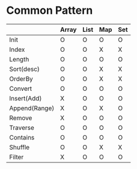 # Common Pattern

|   | Array | List | Map | Set |
| ------------- | ------------- | ------------- | ------------- | ------------- |
| Init  | O | O | O | O |
| Index  | O | O | X | X |
| Length | O | O | O | O |
| Sort(desc) | O | O | X | X |
| OrderBy    | O | O | X | X |
| Convert| O | O | O | O |
| Insert(Add)| X | O | O | O |
| Append(Range) | X | O | X | O |
| Remove | X | O | O | O |
| Traverse   | O | O | O | O |
| Contains   | O | O | O | O |
| Shuffle    | O | O | X | X |
| Filter     | X | O | O | O |

